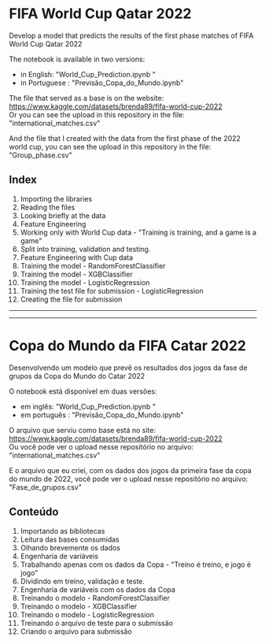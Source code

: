 # FIFA World Cup Qatar 2022
Develop a model that predicts the results of the first phase matches of FIFA World Cup Qatar 2022 

The notebook is available in two versions:
- in English: "World_Cup_Prediction.ipynb "
- in Portuguese : "Previsão_Copa_do_Mundo.ipynb"

The file that served as a base is on the website:
https://www.kaggle.com/datasets/brenda89/fifa-world-cup-2022  
Or you can see the upload in this repository in the file: "international_matches.csv"

And the file that I created with the data from the first phase of the 2022 world cup, you can see the upload in this repository in the file:
"Group_phase.csv"  

## Index
1. Importing the libraries
2. Reading the files
3. Looking briefly at the data
4. Feature Engineering
5. Working only with World Cup data - "Training is training, and a game is a game"
6. Split into training, validation and testing.
7. Feature Engineering with Cup data
8. Training the model - RandomForestClassifier
9. Training the model - XGBClassifier
10. Training the model - LogisticRegression
11. Training the test file for submission - LogisticRegression
12. Creating the file for submission

---
---

# Copa do Mundo da FIFA Catar 2022
Desenvolvendo um modelo que prevê os resultados dos jogos da fase de grupos da Copa do Mundo do Catar 2022  

O notebook está disponível em duas versões:
- em inglês: "World_Cup_Prediction.ipynb "
- em português : "Previsão_Copa_do_Mundo.ipynb"

O arquivo que serviu como base está no site:  
https://www.kaggle.com/datasets/brenda89/fifa-world-cup-2022  
Ou você pode ver o upload nesse repositório no arquivo: "international_matches.csv"

E o arquivo que eu criei, com os dados dos jogos da primeira fase da copa do mundo de 2022, você pode ver o upload nesse repositório no arquivo: 
"Fase_de_grupos.csv"

## Conteúdo
1. Importando as bibliotecas
2. Leitura das bases consumidas
3. Olhando brevemente os dados
4. Engenharia de variáveis
5. Trabalhando apenas com os dados da Copa - "Treino é treino, e jogo é jogo"
6. Dividindo em treino, validação e teste.
7. Engenharia de variáveis com os dados da Copa
8. Treinando o modelo - RandomForestClassifier
9. Treinando o modelo - XGBClassifier
10. Treinando o modelo - LogisticRegression
11. Treinando o arquivo de teste para o submissão
12. Criando o arquivo para submissão
